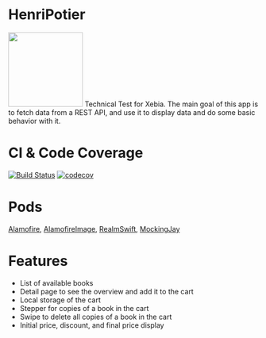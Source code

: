 # HenriPotier
<img src="https://cdn-images-1.medium.com/max/1200/1*m2fTMtXCtVZcz0oqlazsXg.png" width="150" height="150" />
Technical Test for Xebia.  
The main goal of this app is to fetch data from a REST API, and use it to display data and do some basic behavior with it.
  
  
# CI & Code Coverage

[![Build Status](https://travis-ci.com/kcourtois/HenriPotier.svg?branch=master)](https://travis-ci.com/kcourtois/HenriPotier) [![codecov](https://codecov.io/gh/kcourtois/HenriPotier/branch/master/graph/badge.svg)](https://codecov.io/gh/kcourtois/HenriPotier)

# Pods

[Alamofire](https://cocoapods.org/pods/Alamofire), [AlamofireImage](https://cocoapods.org/pods/AlamofireImage), [RealmSwift](https://realm.io/docs/swift/latest/#installation), [MockingJay](https://cocoapods.org/pods/Mockingjay)

# Features

- List of available books
- Detail page to see the overview and add it to the cart
- Local storage of the cart
- Stepper for copies of a book in the cart
- Swipe to delete all copies of a book in the cart
- Initial price, discount, and final price display